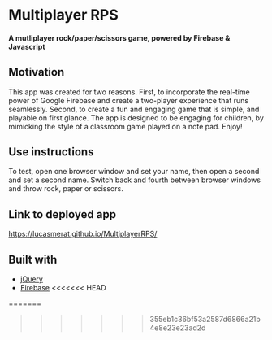 # Multiplayer RPS

#### A mutliplayer rock/paper/scissors game, powered by Firebase & Javascript

## Motivation
This app was created for two reasons. First, to incorporate the real-time power of Google Firebase and create a two-player experience that runs seamlessly. Second, to create a fun and engaging game that is simple, and playable on first glance. The app is designed to be engaging for children, by mimicking the style of a classroom game played on a note pad. Enjoy!

## Use instructions
To test, open one browser window and set your name, then open a second and set a second name. Switch back and fourth between browser windows and throw rock, paper or scissors.

## Link to deployed app
https://lucasmerat.github.io/MultiplayerRPS/


## Built with 
- [jQuery](https://jQuery.com/)
- [Firebase](https://firebase.google.com/)
<<<<<<< HEAD

=======
>>>>>>> 355eb1c36bf53a2587d6866a21b4e8e23e23ad2d
